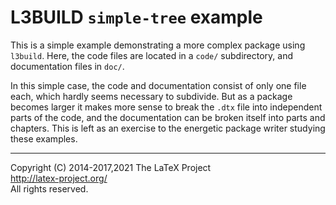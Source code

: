L3BUILD `simple-tree` example
=================================================

This is a simple example demonstrating a more complex package using `l3build`.
Here, the code files are located in a `code/` subdirectory, and documentation files in `doc/`.

In this simple case, the code and documentation consist of only one file each, which hardly seems necessary to subdivide.
But as a package becomes larger it makes more sense to break the `.dtx` file into independent parts of the code, and the documentation can be broken itself into parts and chapters.
This is left as an exercise to the energetic package writer studying these examples.

-----

Copyright (C) 2014-2017,2021 The LaTeX Project <br />
<http://latex-project.org/> <br />
All rights reserved.
